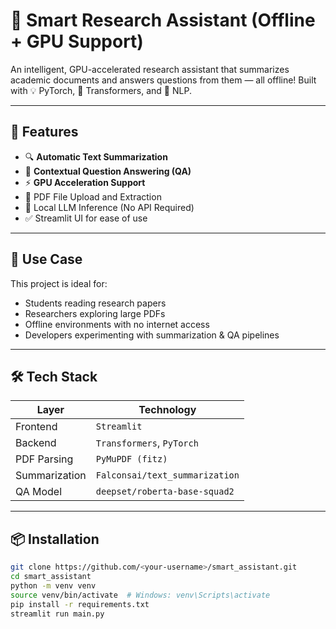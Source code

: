 # 🤖 Smart Research Assistant (Offline + GPU Support)

An intelligent, GPU-accelerated research assistant that summarizes academic documents and answers questions from them — all offline! Built with 💡 PyTorch, 🤗 Transformers, and 🧠 NLP.

---

## 🚀 Features

- 🔍 **Automatic Text Summarization**
- 🤔 **Contextual Question Answering (QA)**
- ⚡ **GPU Acceleration Support**
- 📄 PDF File Upload and Extraction
- 🧠 Local LLM Inference (No API Required)
- ✅ Streamlit UI for ease of use

---

## 🎯 Use Case

This project is ideal for:
- Students reading research papers
- Researchers exploring large PDFs
- Offline environments with no internet access
- Developers experimenting with summarization & QA pipelines

---

## 🛠️ Tech Stack

| Layer        | Technology                         |
|--------------|------------------------------------|
| Frontend     | `Streamlit`                        |
| Backend      | `Transformers`, `PyTorch`          |
| PDF Parsing  | `PyMuPDF (fitz)`                   |
| Summarization| `Falconsai/text_summarization`     |
| QA Model     | `deepset/roberta-base-squad2`      |

---

## 📦 Installation

```bash
git clone https://github.com/<your-username>/smart_assistant.git
cd smart_assistant
python -m venv venv
source venv/bin/activate  # Windows: venv\Scripts\activate
pip install -r requirements.txt
streamlit run main.py
